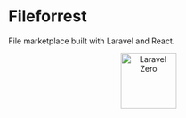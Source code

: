 # Fileforrest
File marketplace built with Laravel and React. 

<p align="center">
    <img title="Laravel Zero" height="100" src="https://raw.githubusercontent.com/fileforrest/docs/master/public/images/laravel_logo.png" />
</p>
